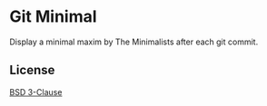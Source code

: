 # Git Minimal

Display a minimal maxim by The Minimalists after each git commit.


## License

[BSD 3-Clause](http://opensource.org/licenses/BSD-3-Clause)
